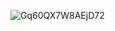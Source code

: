![Gq60QX7W8AEjD72](https://github.com/user-attachments/assets/6d89f027-994f-491f-8736-45b01a6e1920)
